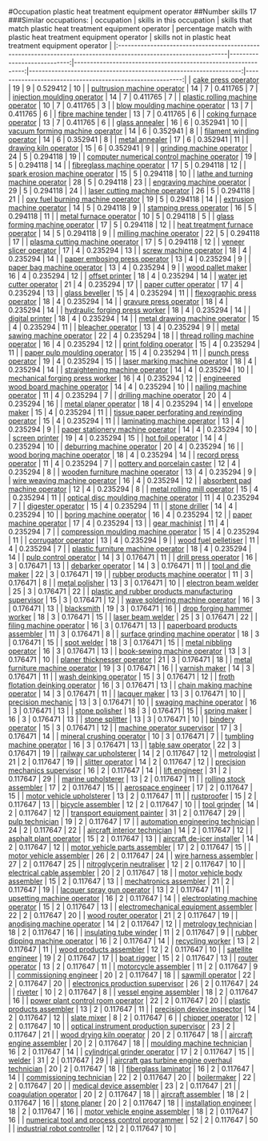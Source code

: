 #Occupation plastic heat treatment equipment operator
##Number skills 17
###Similar occupations:
| occupation                                                                                                      |   skills in this occupation |   skills that match plastic heat treatment equipment operator |   percentage match with plastic heat treatment equipment operator |   skills not in plastic heat treatment equipment operator |
|:----------------------------------------------------------------------------------------------------------------|----------------------------:|--------------------------------------------------------------:|------------------------------------------------------------------:|----------------------------------------------------------:|
| [cake press operator](cake_press_operator.md)                                                                   |                          19 |                                                             9 |                                                          0.529412 |                                                        10 |
| [pultrusion machine operator](pultrusion_machine_operator.md)                                                   |                          14 |                                                             7 |                                                          0.411765 |                                                         7 |
| [injection moulding operator](injection_moulding_operator.md)                                                   |                          14 |                                                             7 |                                                          0.411765 |                                                         7 |
| [plastic rolling machine operator](plastic_rolling_machine_operator.md)                                         |                          10 |                                                             7 |                                                          0.411765 |                                                         3 |
| [blow moulding machine operator](blow_moulding_machine_operator.md)                                             |                          13 |                                                             7 |                                                          0.411765 |                                                         6 |
| [fibre machine tender](fibre_machine_tender.md)                                                                 |                          13 |                                                             7 |                                                          0.411765 |                                                         6 |
| [coking furnace operator](coking_furnace_operator.md)                                                           |                          13 |                                                             7 |                                                          0.411765 |                                                         6 |
| [glass annealer](glass_annealer.md)                                                                             |                          16 |                                                             6 |                                                          0.352941 |                                                        10 |
| [vacuum forming machine operator](vacuum_forming_machine_operator.md)                                           |                          14 |                                                             6 |                                                          0.352941 |                                                         8 |
| [filament winding operator](filament_winding_operator.md)                                                       |                          14 |                                                             6 |                                                          0.352941 |                                                         8 |
| [metal annealer](metal_annealer.md)                                                                             |                          17 |                                                             6 |                                                          0.352941 |                                                        11 |
| [drawing kiln operator](drawing_kiln_operator.md)                                                               |                          15 |                                                             6 |                                                          0.352941 |                                                         9 |
| [grinding machine operator](grinding_machine_operator.md)                                                       |                          24 |                                                             5 |                                                          0.294118 |                                                        19 |
| [computer numerical control machine operator](computer_numerical_control_machine_operator.md)                   |                          19 |                                                             5 |                                                          0.294118 |                                                        14 |
| [fibreglass machine operator](fibreglass_machine_operator.md)                                                   |                          17 |                                                             5 |                                                          0.294118 |                                                        12 |
| [spark erosion machine operator](spark_erosion_machine_operator.md)                                             |                          15 |                                                             5 |                                                          0.294118 |                                                        10 |
| [lathe and turning machine operator](lathe_and_turning_machine_operator.md)                                     |                          28 |                                                             5 |                                                          0.294118 |                                                        23 |
| [engraving machine operator](engraving_machine_operator.md)                                                     |                          29 |                                                             5 |                                                          0.294118 |                                                        24 |
| [laser cutting machine operator](laser_cutting_machine_operator.md)                                             |                          26 |                                                             5 |                                                          0.294118 |                                                        21 |
| [oxy fuel burning machine operator](oxy_fuel_burning_machine_operator.md)                                       |                          19 |                                                             5 |                                                          0.294118 |                                                        14 |
| [extrusion machine operator](extrusion_machine_operator.md)                                                     |                          14 |                                                             5 |                                                          0.294118 |                                                         9 |
| [stamping press operator](stamping_press_operator.md)                                                           |                          16 |                                                             5 |                                                          0.294118 |                                                        11 |
| [metal furnace operator](metal_furnace_operator.md)                                                             |                          10 |                                                             5 |                                                          0.294118 |                                                         5 |
| [glass forming machine operator](glass_forming_machine_operator.md)                                             |                          17 |                                                             5 |                                                          0.294118 |                                                        12 |
| [heat treatment furnace operator](heat_treatment_furnace_operator.md)                                           |                          14 |                                                             5 |                                                          0.294118 |                                                         9 |
| [milling machine operator](milling_machine_operator.md)                                                         |                          22 |                                                             5 |                                                          0.294118 |                                                        17 |
| [plasma cutting machine operator](plasma_cutting_machine_operator.md)                                           |                          17 |                                                             5 |                                                          0.294118 |                                                        12 |
| [veneer slicer operator](veneer_slicer_operator.md)                                                             |                          17 |                                                             4 |                                                          0.235294 |                                                        13 |
| [screw machine operator](screw_machine_operator.md)                                                             |                          18 |                                                             4 |                                                          0.235294 |                                                        14 |
| [paper embosing press operator](paper_embosing_press_operator.md)                                               |                          13 |                                                             4 |                                                          0.235294 |                                                         9 |
| [paper bag machine operator](paper_bag_machine_operator.md)                                                     |                          13 |                                                             4 |                                                          0.235294 |                                                         9 |
| [wood pallet maker](wood_pallet_maker.md)                                                                       |                          16 |                                                             4 |                                                          0.235294 |                                                        12 |
| [offset printer](offset_printer.md)                                                                             |                          18 |                                                             4 |                                                          0.235294 |                                                        14 |
| [water jet cutter operator](water_jet_cutter_operator.md)                                                       |                          21 |                                                             4 |                                                          0.235294 |                                                        17 |
| [paper cutter operator](paper_cutter_operator.md)                                                               |                          17 |                                                             4 |                                                          0.235294 |                                                        13 |
| [glass beveller](glass_beveller.md)                                                                             |                          15 |                                                             4 |                                                          0.235294 |                                                        11 |
| [flexographic press operator](flexographic_press_operator.md)                                                   |                          18 |                                                             4 |                                                          0.235294 |                                                        14 |
| [gravure press operator](gravure_press_operator.md)                                                             |                          18 |                                                             4 |                                                          0.235294 |                                                        14 |
| [hydraulic forging press worker](hydraulic_forging_press_worker.md)                                             |                          18 |                                                             4 |                                                          0.235294 |                                                        14 |
| [digital printer](digital_printer.md)                                                                           |                          18 |                                                             4 |                                                          0.235294 |                                                        14 |
| [metal drawing machine operator](metal_drawing_machine_operator.md)                                             |                          15 |                                                             4 |                                                          0.235294 |                                                        11 |
| [bleacher operator](bleacher_operator.md)                                                                       |                          13 |                                                             4 |                                                          0.235294 |                                                         9 |
| [metal sawing machine operator](metal_sawing_machine_operator.md)                                               |                          22 |                                                             4 |                                                          0.235294 |                                                        18 |
| [thread rolling machine operator](thread_rolling_machine_operator.md)                                           |                          16 |                                                             4 |                                                          0.235294 |                                                        12 |
| [print folding operator](print_folding_operator.md)                                                             |                          15 |                                                             4 |                                                          0.235294 |                                                        11 |
| [paper pulp moulding operator](paper_pulp_moulding_operator.md)                                                 |                          15 |                                                             4 |                                                          0.235294 |                                                        11 |
| [punch press operator](punch_press_operator.md)                                                                 |                          19 |                                                             4 |                                                          0.235294 |                                                        15 |
| [laser marking machine operator](laser_marking_machine_operator.md)                                             |                          18 |                                                             4 |                                                          0.235294 |                                                        14 |
| [straightening machine operator](straightening_machine_operator.md)                                             |                          14 |                                                             4 |                                                          0.235294 |                                                        10 |
| [mechanical forging press worker](mechanical_forging_press_worker.md)                                           |                          16 |                                                             4 |                                                          0.235294 |                                                        12 |
| [engineered wood board machine operator](engineered_wood_board_machine_operator.md)                             |                          14 |                                                             4 |                                                          0.235294 |                                                        10 |
| [nailing machine operator](nailing_machine_operator.md)                                                         |                          11 |                                                             4 |                                                          0.235294 |                                                         7 |
| [drilling machine operator](drilling_machine_operator.md)                                                       |                          20 |                                                             4 |                                                          0.235294 |                                                        16 |
| [metal planer operator](metal_planer_operator.md)                                                               |                          18 |                                                             4 |                                                          0.235294 |                                                        14 |
| [envelope maker](envelope_maker.md)                                                                             |                          15 |                                                             4 |                                                          0.235294 |                                                        11 |
| [tissue paper perforating and rewinding operator](tissue_paper_perforating_and_rewinding_operator.md)           |                          15 |                                                             4 |                                                          0.235294 |                                                        11 |
| [laminating machine operator](laminating_machine_operator.md)                                                   |                          13 |                                                             4 |                                                          0.235294 |                                                         9 |
| [paper stationery machine operator](paper_stationery_machine_operator.md)                                       |                          14 |                                                             4 |                                                          0.235294 |                                                        10 |
| [screen printer](screen_printer.md)                                                                             |                          19 |                                                             4 |                                                          0.235294 |                                                        15 |
| [hot foil operator](hot_foil_operator.md)                                                                       |                          14 |                                                             4 |                                                          0.235294 |                                                        10 |
| [deburring machine operator](deburring_machine_operator.md)                                                     |                          20 |                                                             4 |                                                          0.235294 |                                                        16 |
| [wood boring machine operator](wood_boring_machine_operator.md)                                                 |                          18 |                                                             4 |                                                          0.235294 |                                                        14 |
| [record press operator](record_press_operator.md)                                                               |                          11 |                                                             4 |                                                          0.235294 |                                                         7 |
| [pottery and porcelain caster](pottery_and_porcelain_caster.md)                                                 |                          12 |                                                             4 |                                                          0.235294 |                                                         8 |
| [wooden furniture machine operator](wooden_furniture_machine_operator.md)                                       |                          13 |                                                             4 |                                                          0.235294 |                                                         9 |
| [wire weaving machine operator](wire_weaving_machine_operator.md)                                               |                          16 |                                                             4 |                                                          0.235294 |                                                        12 |
| [absorbent pad machine operator](absorbent_pad_machine_operator.md)                                             |                          12 |                                                             4 |                                                          0.235294 |                                                         8 |
| [metal rolling mill operator](metal_rolling_mill_operator.md)                                                   |                          15 |                                                             4 |                                                          0.235294 |                                                        11 |
| [optical disc moulding machine operator](optical_disc_moulding_machine_operator.md)                             |                          11 |                                                             4 |                                                          0.235294 |                                                         7 |
| [digester operator](digester_operator.md)                                                                       |                          15 |                                                             4 |                                                          0.235294 |                                                        11 |
| [stone driller](stone_driller.md)                                                                               |                          14 |                                                             4 |                                                          0.235294 |                                                        10 |
| [boring machine operator](boring_machine_operator.md)                                                           |                          16 |                                                             4 |                                                          0.235294 |                                                        12 |
| [paper machine operator](paper_machine_operator.md)                                                             |                          17 |                                                             4 |                                                          0.235294 |                                                        13 |
| [gear machinist](gear_machinist.md)                                                                             |                          11 |                                                             4 |                                                          0.235294 |                                                         7 |
| [compression moulding machine operator](compression_moulding_machine_operator.md)                               |                          15 |                                                             4 |                                                          0.235294 |                                                        11 |
| [corrugator operator](corrugator_operator.md)                                                                   |                          13 |                                                             4 |                                                          0.235294 |                                                         9 |
| [wood fuel pelletiser](wood_fuel_pelletiser.md)                                                                 |                          11 |                                                             4 |                                                          0.235294 |                                                         7 |
| [plastic furniture machine operator](plastic_furniture_machine_operator.md)                                     |                          18 |                                                             4 |                                                          0.235294 |                                                        14 |
| [pulp control operator](pulp_control_operator.md)                                                               |                          14 |                                                             3 |                                                          0.176471 |                                                        11 |
| [drill press operator](drill_press_operator.md)                                                                 |                          16 |                                                             3 |                                                          0.176471 |                                                        13 |
| [debarker operator](debarker_operator.md)                                                                       |                          14 |                                                             3 |                                                          0.176471 |                                                        11 |
| [tool and die maker](tool_and_die_maker.md)                                                                     |                          22 |                                                             3 |                                                          0.176471 |                                                        19 |
| [rubber products machine operator](rubber_products_machine_operator.md)                                         |                          11 |                                                             3 |                                                          0.176471 |                                                         8 |
| [metal polisher](metal_polisher.md)                                                                             |                          13 |                                                             3 |                                                          0.176471 |                                                        10 |
| [electron beam welder](electron_beam_welder.md)                                                                 |                          25 |                                                             3 |                                                          0.176471 |                                                        22 |
| [plastic and rubber products manufacturing supervisor](plastic_and_rubber_products_manufacturing_supervisor.md) |                          15 |                                                             3 |                                                          0.176471 |                                                        12 |
| [wave soldering machine operator](wave_soldering_machine_operator.md)                                           |                          16 |                                                             3 |                                                          0.176471 |                                                        13 |
| [blacksmith](blacksmith.md)                                                                                     |                          19 |                                                             3 |                                                          0.176471 |                                                        16 |
| [drop forging hammer worker](drop_forging_hammer_worker.md)                                                     |                          18 |                                                             3 |                                                          0.176471 |                                                        15 |
| [laser beam welder](laser_beam_welder.md)                                                                       |                          25 |                                                             3 |                                                          0.176471 |                                                        22 |
| [filing machine operator](filing_machine_operator.md)                                                           |                          16 |                                                             3 |                                                          0.176471 |                                                        13 |
| [paperboard products assembler](paperboard_products_assembler.md)                                               |                          11 |                                                             3 |                                                          0.176471 |                                                         8 |
| [surface grinding machine operator](surface_grinding_machine_operator.md)                                       |                          18 |                                                             3 |                                                          0.176471 |                                                        15 |
| [spot welder](spot_welder.md)                                                                                   |                          18 |                                                             3 |                                                          0.176471 |                                                        15 |
| [metal nibbling operator](metal_nibbling_operator.md)                                                           |                          16 |                                                             3 |                                                          0.176471 |                                                        13 |
| [book-sewing machine operator](book-sewing_machine_operator.md)                                                 |                          13 |                                                             3 |                                                          0.176471 |                                                        10 |
| [planer thicknesser operator](planer_thicknesser_operator.md)                                                   |                          21 |                                                             3 |                                                          0.176471 |                                                        18 |
| [metal furniture machine operator](metal_furniture_machine_operator.md)                                         |                          19 |                                                             3 |                                                          0.176471 |                                                        16 |
| [varnish maker](varnish_maker.md)                                                                               |                          14 |                                                             3 |                                                          0.176471 |                                                        11 |
| [wash deinking operator](wash_deinking_operator.md)                                                             |                          15 |                                                             3 |                                                          0.176471 |                                                        12 |
| [froth flotation deinking operator](froth_flotation_deinking_operator.md)                                       |                          16 |                                                             3 |                                                          0.176471 |                                                        13 |
| [chain making machine operator](chain_making_machine_operator.md)                                               |                          14 |                                                             3 |                                                          0.176471 |                                                        11 |
| [lacquer maker](lacquer_maker.md)                                                                               |                          13 |                                                             3 |                                                          0.176471 |                                                        10 |
| [precision mechanic](precision_mechanic.md)                                                                     |                          13 |                                                             3 |                                                          0.176471 |                                                        10 |
| [swaging machine operator](swaging_machine_operator.md)                                                         |                          16 |                                                             3 |                                                          0.176471 |                                                        13 |
| [stone polisher](stone_polisher.md)                                                                             |                          18 |                                                             3 |                                                          0.176471 |                                                        15 |
| [spring maker](spring_maker.md)                                                                                 |                          16 |                                                             3 |                                                          0.176471 |                                                        13 |
| [stone splitter](stone_splitter.md)                                                                             |                          13 |                                                             3 |                                                          0.176471 |                                                        10 |
| [bindery operator](bindery_operator.md)                                                                         |                          15 |                                                             3 |                                                          0.176471 |                                                        12 |
| [machine operator supervisor](machine_operator_supervisor.md)                                                   |                          17 |                                                             3 |                                                          0.176471 |                                                        14 |
| [mineral crushing operator](mineral_crushing_operator.md)                                                       |                          10 |                                                             3 |                                                          0.176471 |                                                         7 |
| [tumbling machine operator](tumbling_machine_operator.md)                                                       |                          16 |                                                             3 |                                                          0.176471 |                                                        13 |
| [table saw operator](table_saw_operator.md)                                                                     |                          22 |                                                             3 |                                                          0.176471 |                                                        19 |
| [railway car upholsterer](railway_car_upholsterer.md)                                                           |                          14 |                                                             2 |                                                          0.117647 |                                                        12 |
| [metrologist](metrologist.md)                                                                                   |                          21 |                                                             2 |                                                          0.117647 |                                                        19 |
| [slitter operator](slitter_operator.md)                                                                         |                          14 |                                                             2 |                                                          0.117647 |                                                        12 |
| [precision mechanics supervisor](precision_mechanics_supervisor.md)                                             |                          16 |                                                             2 |                                                          0.117647 |                                                        14 |
| [lift engineer](lift_engineer.md)                                                                               |                          31 |                                                             2 |                                                          0.117647 |                                                        29 |
| [marine upholsterer](marine_upholsterer.md)                                                                     |                          13 |                                                             2 |                                                          0.117647 |                                                        11 |
| [rolling stock assembler](rolling_stock_assembler.md)                                                           |                          17 |                                                             2 |                                                          0.117647 |                                                        15 |
| [aerospace engineer](aerospace_engineer.md)                                                                     |                          17 |                                                             2 |                                                          0.117647 |                                                        15 |
| [motor vehicle upholsterer](motor_vehicle_upholsterer.md)                                                       |                          13 |                                                             2 |                                                          0.117647 |                                                        11 |
| [rustproofer](rustproofer.md)                                                                                   |                          15 |                                                             2 |                                                          0.117647 |                                                        13 |
| [bicycle assembler](bicycle_assembler.md)                                                                       |                          12 |                                                             2 |                                                          0.117647 |                                                        10 |
| [tool grinder](tool_grinder.md)                                                                                 |                          14 |                                                             2 |                                                          0.117647 |                                                        12 |
| [transport equipment painter](transport_equipment_painter.md)                                                   |                          31 |                                                             2 |                                                          0.117647 |                                                        29 |
| [pulp technician](pulp_technician.md)                                                                           |                          19 |                                                             2 |                                                          0.117647 |                                                        17 |
| [automation engineering technician](automation_engineering_technician.md)                                       |                          24 |                                                             2 |                                                          0.117647 |                                                        22 |
| [aircraft interior technician](aircraft_interior_technician.md)                                                 |                          14 |                                                             2 |                                                          0.117647 |                                                        12 |
| [asphalt plant operator](asphalt_plant_operator.md)                                                             |                          15 |                                                             2 |                                                          0.117647 |                                                        13 |
| [aircraft de-icer installer](aircraft_de-icer_installer.md)                                                     |                          14 |                                                             2 |                                                          0.117647 |                                                        12 |
| [motor vehicle parts assembler](motor_vehicle_parts_assembler.md)                                               |                          17 |                                                             2 |                                                          0.117647 |                                                        15 |
| [motor vehicle assembler](motor_vehicle_assembler.md)                                                           |                          26 |                                                             2 |                                                          0.117647 |                                                        24 |
| [wire harness assembler](wire_harness_assembler.md)                                                             |                          27 |                                                             2 |                                                          0.117647 |                                                        25 |
| [nitroglycerin neutraliser](nitroglycerin_neutraliser.md)                                                       |                          12 |                                                             2 |                                                          0.117647 |                                                        10 |
| [electrical cable assembler](electrical_cable_assembler.md)                                                     |                          20 |                                                             2 |                                                          0.117647 |                                                        18 |
| [motor vehicle body assembler](motor_vehicle_body_assembler.md)                                                 |                          15 |                                                             2 |                                                          0.117647 |                                                        13 |
| [mechatronics assembler](mechatronics_assembler.md)                                                             |                          21 |                                                             2 |                                                          0.117647 |                                                        19 |
| [lacquer spray gun operator](lacquer_spray_gun_operator.md)                                                     |                          13 |                                                             2 |                                                          0.117647 |                                                        11 |
| [upsetting machine operator](upsetting_machine_operator.md)                                                     |                          16 |                                                             2 |                                                          0.117647 |                                                        14 |
| [electroplating machine operator](electroplating_machine_operator.md)                                           |                          15 |                                                             2 |                                                          0.117647 |                                                        13 |
| [electromechanical equipment assembler](electromechanical_equipment_assembler.md)                               |                          22 |                                                             2 |                                                          0.117647 |                                                        20 |
| [wood router operator](wood_router_operator.md)                                                                 |                          21 |                                                             2 |                                                          0.117647 |                                                        19 |
| [anodising machine operator](anodising_machine_operator.md)                                                     |                          14 |                                                             2 |                                                          0.117647 |                                                        12 |
| [metrology technician](metrology_technician.md)                                                                 |                          18 |                                                             2 |                                                          0.117647 |                                                        16 |
| [insulating tube winder](insulating_tube_winder.md)                                                             |                          11 |                                                             2 |                                                          0.117647 |                                                         9 |
| [rubber dipping machine operator](rubber_dipping_machine_operator.md)                                           |                          16 |                                                             2 |                                                          0.117647 |                                                        14 |
| [recycling worker](recycling_worker.md)                                                                         |                          13 |                                                             2 |                                                          0.117647 |                                                        11 |
| [wood products assembler](wood_products_assembler.md)                                                           |                          12 |                                                             2 |                                                          0.117647 |                                                        10 |
| [satellite engineer](satellite_engineer.md)                                                                     |                          19 |                                                             2 |                                                          0.117647 |                                                        17 |
| [boat rigger](boat_rigger.md)                                                                                   |                          15 |                                                             2 |                                                          0.117647 |                                                        13 |
| [router operator](router_operator.md)                                                                           |                          13 |                                                             2 |                                                          0.117647 |                                                        11 |
| [motorcycle assembler](motorcycle_assembler.md)                                                                 |                          11 |                                                             2 |                                                          0.117647 |                                                         9 |
| [commissioning engineer](commissioning_engineer.md)                                                             |                          20 |                                                             2 |                                                          0.117647 |                                                        18 |
| [sawmill operator](sawmill_operator.md)                                                                         |                          22 |                                                             2 |                                                          0.117647 |                                                        20 |
| [electronics production supervisor](electronics_production_supervisor.md)                                       |                          26 |                                                             2 |                                                          0.117647 |                                                        24 |
| [riveter](riveter.md)                                                                                           |                          10 |                                                             2 |                                                          0.117647 |                                                         8 |
| [vessel engine assembler](vessel_engine_assembler.md)                                                           |                          18 |                                                             2 |                                                          0.117647 |                                                        16 |
| [power plant control room operator](power_plant_control_room_operator.md)                                       |                          22 |                                                             2 |                                                          0.117647 |                                                        20 |
| [plastic products assembler](plastic_products_assembler.md)                                                     |                          13 |                                                             2 |                                                          0.117647 |                                                        11 |
| [precision device inspector](precision_device_inspector.md)                                                     |                          14 |                                                             2 |                                                          0.117647 |                                                        12 |
| [slate mixer](slate_mixer.md)                                                                                   |                           8 |                                                             2 |                                                          0.117647 |                                                         6 |
| [chipper operator](chipper_operator.md)                                                                         |                          12 |                                                             2 |                                                          0.117647 |                                                        10 |
| [optical instrument production supervisor](optical_instrument_production_supervisor.md)                         |                          23 |                                                             2 |                                                          0.117647 |                                                        21 |
| [wood drying kiln operator](wood_drying_kiln_operator.md)                                                       |                          20 |                                                             2 |                                                          0.117647 |                                                        18 |
| [aircraft engine assembler](aircraft_engine_assembler.md)                                                       |                          20 |                                                             2 |                                                          0.117647 |                                                        18 |
| [moulding machine technician](moulding_machine_technician.md)                                                   |                          16 |                                                             2 |                                                          0.117647 |                                                        14 |
| [cylindrical grinder operator](cylindrical_grinder_operator.md)                                                 |                          17 |                                                             2 |                                                          0.117647 |                                                        15 |
| [welder](welder.md)                                                                                             |                          31 |                                                             2 |                                                          0.117647 |                                                        29 |
| [aircraft gas turbine engine overhaul technician](aircraft_gas_turbine_engine_overhaul_technician.md)           |                          20 |                                                             2 |                                                          0.117647 |                                                        18 |
| [fiberglass laminator](fiberglass_laminator.md)                                                                 |                          16 |                                                             2 |                                                          0.117647 |                                                        14 |
| [commissioning technician](commissioning_technician.md)                                                         |                          22 |                                                             2 |                                                          0.117647 |                                                        20 |
| [boilermaker](boilermaker.md)                                                                                   |                          22 |                                                             2 |                                                          0.117647 |                                                        20 |
| [medical device assembler](medical_device_assembler.md)                                                         |                          23 |                                                             2 |                                                          0.117647 |                                                        21 |
| [coagulation operator](coagulation_operator.md)                                                                 |                          20 |                                                             2 |                                                          0.117647 |                                                        18 |
| [aircraft assembler](aircraft_assembler.md)                                                                     |                          18 |                                                             2 |                                                          0.117647 |                                                        16 |
| [stone planer](stone_planer.md)                                                                                 |                          20 |                                                             2 |                                                          0.117647 |                                                        18 |
| [installation engineer](installation_engineer.md)                                                               |                          18 |                                                             2 |                                                          0.117647 |                                                        16 |
| [motor vehicle engine assembler](motor_vehicle_engine_assembler.md)                                             |                          18 |                                                             2 |                                                          0.117647 |                                                        16 |
| [numerical tool and process control programmer](numerical_tool_and_process_control_programmer.md)               |                          52 |                                                             2 |                                                          0.117647 |                                                        50 |
| [industrial robot controller](industrial_robot_controller.md)                                                   |                          12 |                                                             2 |                                                          0.117647 |                                                        10 |

